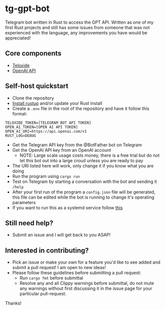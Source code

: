 # tg-gpt-bot
Telegram bot written in Rust to access the GPT API. Written as one of my first Rust projects and still has some issues from someone that was not experienced with the language, any improvements you have would be appreciated!

## Core components
- [Teloxide](https://github.com/teloxide/teloxide)
- [OpenAI API](https://beta.openai.com/docs/api-reference/introduction)

## Self-host quickstart
- Clone the repository
- [Install rustup](https://rustup.rs/) and/or update your Rust install
- Create a `.env` file in the root of the repository and have it follow this format:
```
TELOXIDE_TOKEN=[TELEGRAM BOT API TOKEN]
OPEN_AI_TOKEN=[OPEN AI API TOKEN]
OPEN_AI_URI=https://api.openai.com/v1
RUST_LOG=DEBUG

```
  - Get the Telegram API key from the @BotFather bot on Telegram
  - Get the OpenAI API key from an OpenAI account
    - NOTE: Large scale usage costs money, there is a free trial but do not let this bot out into a large croud unless you are ready to pay
  - The URI listed here will work, only change it if you know what you are doing
- Run the program using `cargo run`
- Test on Telegram by starting a conversation with the bot and sending it `/help`
- After your first run of the program a `config.json` file will be generated, this file can be edited while the bot is running to change it's operating parameters
- If you want to run this as a systemd service follow [this](systemd-info/README.md)

## Still need help?
- Submit an issue and I will get back to you ASAP!

## Interested in contributing?
- Pick an issue or make your own for a feature you'd like to see added and submit a pull request! I am open to new ideas!
- Please follow these guidelines before submitting a pull request:
  - Run `cargo fmt` before submittal
  - Resolve any and all Clippy warnings before submittal, do not mute any warnings without first discussing it in the issue page for your particular pull-request.

Thanks!
